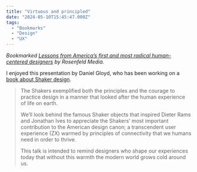 ```yaml
---
title: "Virtuous and principled"
date: "2024-05-10T15:45:47.000Z"
tags: 
  - "Bookmarks"
  - "Design"
  - "UX"
---
```


_Bookmarked [Lessons from America’s first and most radical human-centered designers](https://rosenfeldmedia.com/sessions/warming-the-user-experience/) by Rosenfeld Media._

I enjoyed this presentation by Daniel Gloyd, who has been working on a [book about Shaker design](https://www.theshakerbook.com/).

<blockquote>
<p>The Shakers exemplified both the principles and the courage to practice design in a manner that looked after the human experience of life on earth.</p>

<p>We’ll look behind the famous Shaker objects that inspired Dieter Rams and Jonathan Ives to appreciate the Shakers’ most important contribution to the American design canon; a transcendent user experience (ZX) warmed by principles of connectivity that we humans need in order to thrive.</p>

<p>This talk is intended to remind designers who shape our experiences today that without this warmth the modern world grows cold around us.</p>
</blockquote>
